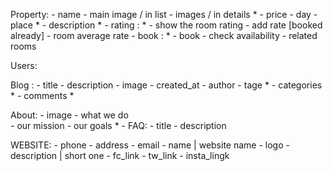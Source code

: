 Property:
    - name
    - main image / in list
    - images / in details * 
    - price 
    - day 
    - place * 
    - description 
    * 
    - rating : * 
        - show the room rating 
        - add rate [booked already]
        - room average rate
    - book : * 
        - book
        - check availability 
    - related rooms
    
Users:
    
Blog :
    - title
    - description 
    - image 
    - created_at
    - author
    - tage * 
    - categories * 
    - comments *
    
About:
    - image
    - what we do  
    - our mission
    - our goals
    *
    - FAQ:
        - title
        - description
    
    
WEBSITE:
    - phone 
    - address
    - email
    - name | website name
    - logo
    - description | short one 
    - fc_link
    - tw_link
    - insta_lingk
    
    
    
    
    
    
    